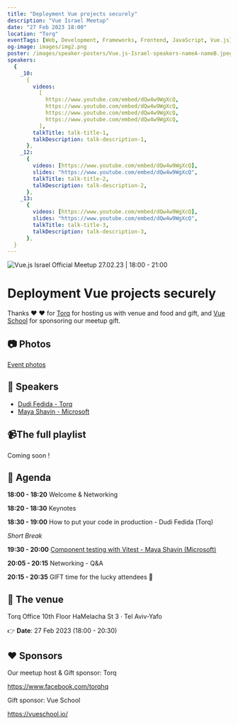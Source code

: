 ```yaml
---
title: "Deployment Vue projects securely"
description: "Vue Israel Meetup"
date: "27 Feb 2023 18:00"
location: "Torq"
eventTags: [Web, Development, Frameworks, Frontend, JavaScript, Vue.js]
og-image: images/img2.png
poster: /images/speaker-posters/Vue.js-Israel-speakers-nameA-nameB.jpeg
speakers:
  {
    _10:
      {
        videos:
          [
            https://www.youtube.com/embed/dQw4w9WgXcQ,
            https://www.youtube.com/embed/dQw4w9WgXcQ,
            https://www.youtube.com/embed/dQw4w9WgXcQ,
            https://www.youtube.com/embed/dQw4w9WgXcQ,
          ],
        talkTitle: talk-title-1,
        talkDescription: talk-description-1,
      },
    _12:
      {
        videos: [https://www.youtube.com/embed/dQw4w9WgXcQ],
        slides: "https://www.youtube.com/embed/dQw4w9WgXcQ",
        talkTitle: talk-title-2,
        talkDescription: talk-description-2,
      },
    _13:
      {
        videos: [https://www.youtube.com/embed/dQw4w9WgXcQ],
        slides: "https://www.youtube.com/embed/dQw4w9WgXcQ",
        talkTitle: talk-title-3,
        talkDescription: talk-description-3,
      },
  }
---
```


![Vue.js Israel Official Meetup 27.02.23 | 18:00 - 21:00](/images/events/Vue.js-Israel-meetup-Torq-27.02.23.png "Vue.js Israel Meetup - Torq - 27.02.23")

# Deployment Vue projects securely

<EventTags :tags="eventTags"></EventTags>

Thanks ❤️ ❤️ for [Torq](https://torq.io/) for hosting us with venue and food and gift, and [Vue School](https://vueschool.io) for sponsoring our meetup gift.

## 📷 Photos

[Event photos](https://www.facebook.com/media/set/?set=a.536060648609609&type=3)

## 📢 Speakers

- [Dudi Fedida - Torq](https://www.linkedin.com/in/dudi-fedida-892b48113/)
- [Maya Shavin - Microsoft](https://www.linkedin.com/in/mayashavin/)

## 📹The full playlist

Coming soon !

## 📆 Agenda

**18:00 - 18:20** Welcome & Networking

**18:20 - 18:30** Keynotes

**18:30 - 19:00** How to put your code in production - Dudi Fedida (Torq)

_Short Break_

**19:30 - 20:00** [Component testing with Vitest - Maya Shavin (Microsoft)](https://slides.com/mayashavin/component-testing-vitest)

**20:05 - 20:15** Networking - Q&A

**20:15 - 20:35** GIFT time for the lucky attendees 🎁

## 🏢 The venue

Torq Office
10th Floor
HaMelacha St 3 · Tel Aviv-Yafo

👉 **Date**: 27 Feb 2023 (18:00 - 20:30)

## ❤️ Sponsors

Our meetup host & Gift sponsor: Torq

https://www.facebook.com/torqhq

Gift sponsor: Vue School

https://vueschool.io/
